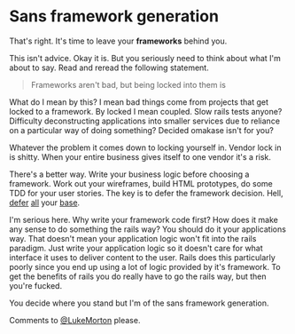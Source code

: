 # Sans framework generation

That's right. It's time to leave your **frameworks** behind
you.

This isn't advice. Okay it is. But you seriously need to think
about what I'm about to say. Read and reread the following
statement.

> Frameworks aren't bad, but being locked into them is

What do I mean by this? I mean bad things come from projects
that get locked to a framework. By locked I mean coupled. Slow
rails tests anyone? Difficulty deconstructing applications
into smaller services due to reliance on a particular way of
doing something? Decided omakase isn't for you?

Whatever the problem it comes down to locking yourself in.
Vendor lock in is shitty. When your entire business gives
itself to one vendor it's a risk.

There's a better way. Write your business logic before
choosing a framework. Work out your wireframes, build HTML
prototypes, do some TDD for your user stories. The key is to
defer the framework decision. Hell, [defer][1] [all][2] your
[base][3].

I'm serious here. Why write your framework code first? How
does it make any sense to do something the rails way? You
should do it your applications way. That doesn't mean your
application logic won't fit into the rails paradigm. Just
write your application logic so it doesn't care for what
interface it uses to deliver content to the user. Rails does
this particularly poorly since you end up using a lot of logic
provided by it's framework. To get the benefits of rails you
do really have to go the rails way, but then you're fucked.

You decide where you stand but I'm of the sans framework
generation.

Comments to [@LukeMorton][4] please.

[1]: http://www.youtube.com/watch?v=WpkDN78P884#t=49m48s
[2]: http://www.allaboutagile.com/lean-principles-4-defer-commitment/
[3]: http://www.codinghorror.com/blog/2006/10/the-last-responsible-moment.html
[4]: https://twitter.com/LukeMorton
